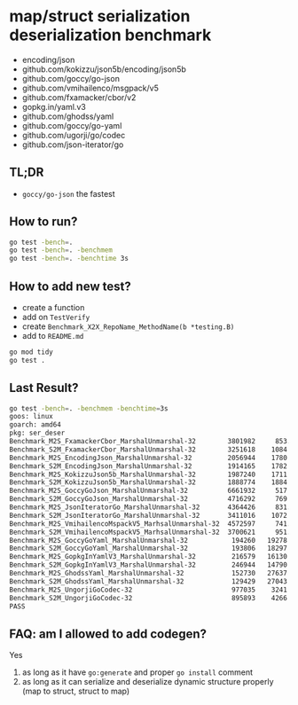 
# map/struct serialization deserialization benchmark

- encoding/json
- github.com/kokizzu/json5b/encoding/json5b
- github.com/goccy/go-json
- github.com/vmihailenco/msgpack/v5
- github.com/fxamacker/cbor/v2
- gopkg.in/yaml.v3
- github.com/ghodss/yaml
- github.com/goccy/go-yaml
- github.com/ugorji/go/codec
- github.com/json-iterator/go

## TL;DR

- `goccy/go-json` the fastest

## How to run?

```bash
go test -bench=.
go test -bench=. -benchmem
go test -bench=. -benchtime 3s
```

## How to add new test?

- create a function
- add on `TestVerify`
- create `Benchmark_X2X_RepoName_MethodName(b *testing.B)`
- add to `README.md`

```bash
go mod tidy
go test .
```

## Last Result?

```bash
go test -bench=. -benchmem -benchtime=3s
goos: linux
goarch: amd64 
pkg: ser_deser          
Benchmark_M2S_FxamackerCbor_MarshalUnmarshal-32        3801982     853.6 ns/op   112 B/op   8 allocs/op
Benchmark_S2M_FxamackerCbor_MarshalUnmarshal-32        3251618    1084 ns/op     444 B/op  11 allocs/op
Benchmark_M2S_EncodingJson_MarshalUnmarshal-32         2056944    1780 ns/op     600 B/op  16 allocs/op
Benchmark_S2M_EncodingJson_MarshalUnmarshal-32         1914165    1782 ns/op     688 B/op  18 allocs/op
Benchmark_M2S_KokizzuJson5b_MarshalUnmarshal-32        1987240    1711 ns/op     632 B/op  16 allocs/op
Benchmark_S2M_KokizzuJson5b_MarshalUnmarshal-32        1888774    1884 ns/op     960 B/op  20 allocs/op
Benchmark_M2S_GoccyGoJson_MarshalUnmarshal-32          6661932     517.4 ns/op    80 B/op   3 allocs/op
Benchmark_S2M_GoccyGoJson_MarshalUnmarshal-32          4716292     769.7 ns/op   513 B/op  12 allocs/op
Benchmark_M2S_JsonIteratorGo_MarshalUnmarshal-32       4364426     831.2 ns/op   188 B/op   8 allocs/op
Benchmark_S2M_JsonIteratorGo_MarshalUnmarshal-32       3411016    1072 ns/op     497 B/op  14 allocs/op
Benchmark_M2S_VmihailencoMspackV5_MarhsalUnmarshal-32  4572597     741.3 ns/op   188 B/op   5 allocs/op
Benchmark_S2M_VmihailencoMspackV5_MarhsalUnmarshal-32  3700621     951.5 ns/op   606 B/op  12 allocs/op
Benchmark_M2S_GoccyGoYaml_MarshalUnmarshal-32           194260   19278 ns/op    7815 B/op 214 allocs/op
Benchmark_S2M_GoccyGoYaml_MarshalUnmarshal-32           193806   18297 ns/op    7574 B/op 202 allocs/op
Benchmark_M2S_GopkgInYamlV3_MarshalUnmarshal-32         216579   16130 ns/op   14104 B/op  79 allocs/op
Benchmark_S2M_GopkgInYamlV3_MarshalUnmarshal-32         246944   14790 ns/op   14392 B/op  80 allocs/op
Benchmark_M2S_GhodssYaml_MarshalUnmarshal-32            152730   27637 ns/op   21344 B/op 160 allocs/op
Benchmark_S2M_GhodssYaml_MarshalUnmarshal-32            129429   27043 ns/op   21407 B/op 160 allocs/op
Benchmark_M2S_UngorjiGoCodec-32                         977035    3241 ns/op    4340 B/op  23 allocs/op
Benchmark_S2M_UngorjiGoCodec-32                         895893    4266 ns/op    4888 B/op  34 allocs/op
PASS
```

## FAQ: am I allowed to add codegen?

Yes

1. as long as it have `go:generate` and proper `go install` comment
2. as long as it can serialize and deserialize dynamic structure properly (map to struct, struct to map)
